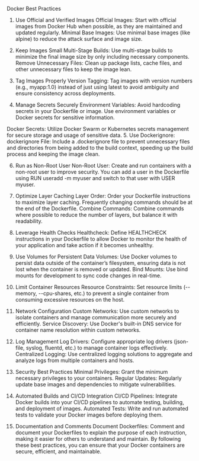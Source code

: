 Docker Best Practices

1. Use Official and Verified Images
Official Images: Start with official images from Docker Hub when possible, as they are maintained and updated regularly.
Minimal Base Images: Use minimal base images (like alpine) to reduce the attack surface and image size.

2. Keep Images Small
Multi-Stage Builds: Use multi-stage builds to minimize the final image size by only including necessary components.
Remove Unnecessary Files: Clean up package lists, cache files, and other unnecessary files to keep the image lean.

3. Tag Images Properly
Version Tagging: Tag images with version numbers (e.g., myapp:1.0) instead of just using latest to avoid ambiguity and ensure consistency across deployments.

4. Manage Secrets Securely
Environment Variables: Avoid hardcoding secrets in your Dockerfile or image. Use environment variables or Docker secrets for sensitive information.

Docker Secrets: Utilize Docker Swarm or Kubernetes secrets management for secure storage and usage of sensitive data.
5. Use Dockerignore: dockerignore File: Include a .dockerignore file to prevent unnecessary files and directories from being added to the build context, speeding up the build process and keeping the image clean.
   
6. Run as Non-Root User
Non-Root User: Create and run containers with a non-root user to improve security. You can add a user in the Dockerfile using RUN useradd -m myuser and switch to that user with USER myuser.

7. Optimize Layer Caching
Layer Order: Order your Dockerfile instructions to maximize layer caching. Frequently changing commands should be at the end of the Dockerfile.
Combine Commands: Combine commands where possible to reduce the number of layers, but balance it with readability.

8. Leverage Health Checks
Healthcheck: Define HEALTHCHECK instructions in your Dockerfile to allow Docker to monitor the health of your application and take action if it becomes unhealthy.

9. Use Volumes for Persistent Data
Volumes: Use Docker volumes to persist data outside of the container’s filesystem, ensuring data is not lost when the container is removed or updated.
Bind Mounts: Use bind mounts for development to sync code changes in real-time.

10. Limit Container Resources
Resource Constraints: Set resource limits (--memory, --cpu-shares, etc.) to prevent a single container from consuming excessive resources on the host.

11. Network Configuration
Custom Networks: Use custom networks to isolate containers and manage communication more securely and efficiently.
Service Discovery: Use Docker's built-in DNS service for container name resolution within custom networks.

12. Log Management
Log Drivers: Configure appropriate log drivers (json-file, syslog, fluentd, etc.) to manage container logs effectively.
Centralized Logging: Use centralized logging solutions to aggregate and analyze logs from multiple containers and hosts.

13. Security Best Practices
Minimal Privileges: Grant the minimum necessary privileges to your containers.
Regular Updates: Regularly update base images and dependencies to mitigate vulnerabilities.

14. Automated Builds and CI/CD Integration
CI/CD Pipelines: Integrate Docker builds into your CI/CD pipelines to automate testing, building, and deployment of images.
Automated Tests: Write and run automated tests to validate your Docker images before deploying them.

15. Documentation and Comments
Document Dockerfiles: Comment and document your Dockerfiles to explain the purpose of each instruction, making it easier for others to understand and maintain.
By following these best practices, you can ensure that your Docker containers are secure, efficient, and maintainable.